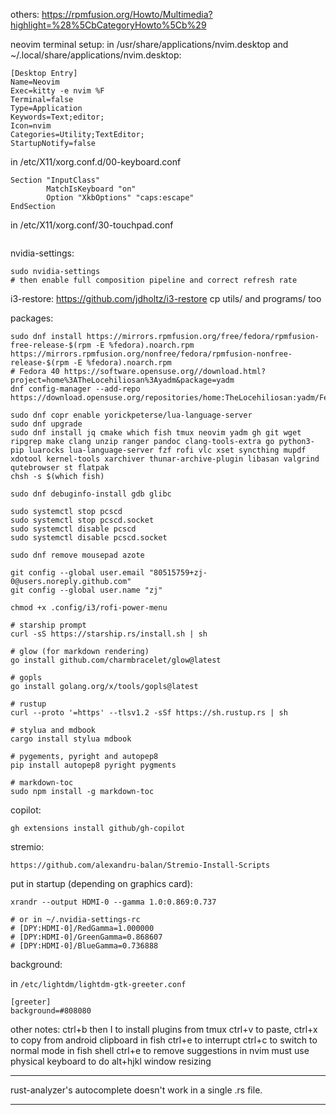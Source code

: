others:
https://rpmfusion.org/Howto/Multimedia?highlight=%28%5CbCategoryHowto%5Cb%29

neovim terminal setup:
in /usr/share/applications/nvim.desktop and ~/.local/share/applications/nvim.desktop:
```
[Desktop Entry]
Name=Neovim
Exec=kitty -e nvim %F
Terminal=false
Type=Application
Keywords=Text;editor;
Icon=nvim
Categories=Utility;TextEditor;
StartupNotify=false
```

in /etc/X11/xorg.conf.d/00-keyboard.conf
```
Section "InputClass"
        MatchIsKeyboard "on"
        Option "XkbOptions" "caps:escape"
EndSection
```

in /etc/X11/xorg.conf/30-touchpad.conf
```
```

nvidia-settings:
```
sudo nvidia-settings
# then enable full composition pipeline and correct refresh rate
```

i3-restore:
https://github.com/jdholtz/i3-restore
cp utils/ and programs/ too

packages:
```
sudo dnf install https://mirrors.rpmfusion.org/free/fedora/rpmfusion-free-release-$(rpm -E %fedora).noarch.rpm https://mirrors.rpmfusion.org/nonfree/fedora/rpmfusion-nonfree-release-$(rpm -E %fedora).noarch.rpm
# Fedora 40 https://software.opensuse.org//download.html?project=home%3ATheLocehiliosan%3Ayadm&package=yadm
dnf config-manager --add-repo https://download.opensuse.org/repositories/home:TheLocehiliosan:yadm/Fedora_40/home:TheLocehiliosan:yadm.repo

sudo dnf copr enable yorickpeterse/lua-language-server
sudo dnf upgrade
sudo dnf install jq cmake which fish tmux neovim yadm gh git wget ripgrep make clang unzip ranger pandoc clang-tools-extra go python3-pip luarocks lua-language-server fzf rofi vlc xset syncthing mupdf xdotool kernel-tools xarchiver thunar-archive-plugin libasan valgrind qutebrowser st flatpak
chsh -s $(which fish)

sudo dnf debuginfo-install gdb glibc

sudo systemctl stop pcscd
sudo systemctl stop pcscd.socket
sudo systemctl disable pcscd
sudo systemctl disable pcscd.socket

sudo dnf remove mousepad azote

git config --global user.email "80515759+zj-0@users.noreply.github.com"
git config --global user.name "zj"

chmod +x .config/i3/rofi-power-menu

# starship prompt
curl -sS https://starship.rs/install.sh | sh

# glow (for markdown rendering)
go install github.com/charmbracelet/glow@latest

# gopls
go install golang.org/x/tools/gopls@latest

# rustup
curl --proto '=https' --tlsv1.2 -sSf https://sh.rustup.rs | sh

# stylua and mdbook
cargo install stylua mdbook

# pygements, pyright and autopep8
pip install autopep8 pyright pygments

# markdown-toc
sudo npm install -g markdown-toc
```

copilot:
```
gh extensions install github/gh-copilot
```

stremio:
```
https://github.com/alexandru-balan/Stremio-Install-Scripts
```

put in startup (depending on graphics card):
```
xrandr --output HDMI-0 --gamma 1.0:0.869:0.737

# or in ~/.nvidia-settings-rc
# [DPY:HDMI-0]/RedGamma=1.000000
# [DPY:HDMI-0]/GreenGamma=0.868607
# [DPY:HDMI-0]/BlueGamma=0.736888
```

background:

in `/etc/lightdm/lightdm-gtk-greeter.conf`

```
[greeter]
background=#808080
```


other notes:
ctrl+b then I to install plugins from tmux
ctrl+v to paste, ctrl+x to copy from android clipboard in fish
ctrl+e to interrupt
ctrl+c to switch to normal mode in fish shell
ctrl+e to remove suggestions in nvim
must use physical keyboard to do alt+hjkl window resizing

---

rust-analyzer's autocomplete doesn't work in a single .rs file.

---

